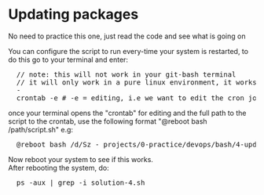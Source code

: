 # Updating packages

No need to practice this one, just read the code and see what is going on

You can configure the script to run every-time your system is restarted, to do this
go to your terminal and enter:
<pre>
  // note: this will not work in your git-bash terminal
  // it will only work in a pure linux environment, it works on my ubuntu 20.04(WSL)
  -
  crontab -e # -e = editing, i.e we want to edit the cron jobs file
</pre>
once your terminal opens the "crontab" for editing and the full path to the script to the
crontab, use the following format "@reboot bash /path/script.sh" e.g:
<pre>
  @reboot bash /d/Sz - projects/0-practice/devops/bash/4-updating-system-packages/solution-4.sh
</pre>

Now reboot your system to see if this works.
<br>
After rebooting the system, do:
<pre>
  ps -aux | grep -i solution-4.sh
</pre>